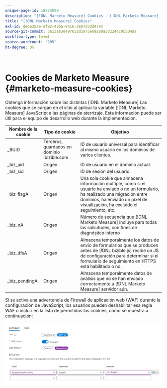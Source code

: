 ```yaml
---
unique-page-id: 18874590
description: "[!DNL Marketo Measure] Cookies - [!DNL Marketo Measure] - Documentación del producto"
title: "[!DNL Marketo Measure] Cookies"
exl-id: de6e35ae-af92-43ba-8416-3e07d3dd470c
source-git-commit: 3a13ab3e497652d1975e69280a3d224ac95504aa
workflow-type: tm+mt
source-wordcount: '205'
ht-degree: 0%

---
```


# Cookies de Marketo Measure {#marketo-measure-cookies}

Obtenga información sobre las distintas [!DNL Marketo Measure] Las cookies que se cargan en el sitio al aplicar la variable [!DNL Marketo Measure] JavaScript a las páginas de aterrizaje. Esta información puede ser útil para el equipo de desarrollo web durante la implementación.

| **Nombre de la cookie** | **Tipo de cookie** | **Objetivo** |
|---|---|---|
| _BUID | Terceros, guardados en dominio .bizible.com | ID de usuario universal para identificar al mismo usuario en los dominios de varios clientes. |
| _biz_uid | Origen | ID de usuario en el dominio actual. |
| _biz_sid | Origen | ID de sesión del usuario. |
| _biz_flagA | Origen | Una sola cookie que almacena información múltiple, como si el usuario ha enviado o no un formulario, ha realizado una migración entre dominios, ha enviado un píxel de visualización, ha excluido el seguimiento, etc. |
| _biz_nA | Origen | Número de secuencia que [!DNL Marketo Measure] incluye para todas las solicitudes, con fines de diagnóstico interno |
| _biz_dfsA | Origen | Almacena temporalmente los datos de envío de formularios que se producen antes de [!DNL bizible.js] recibe un JS de configuración para determinar si el formulario de seguimiento en HTTPS está habilitado o no. |
| _biz_pendingA | Origen | Almacena temporalmente datos de análisis que no se han enviado correctamente a [!DNL Marketo Measure] servidor aún. |

Si se activa una advertencia de Firewall de aplicación web (WAF) durante la configuración de JavaScript, los usuarios pueden deshabilitar esa regla WAF o incluir en la lista de permitidos las cookies, como se muestra a continuación:

![](assets/marketo-measure-cookies-1.png)
